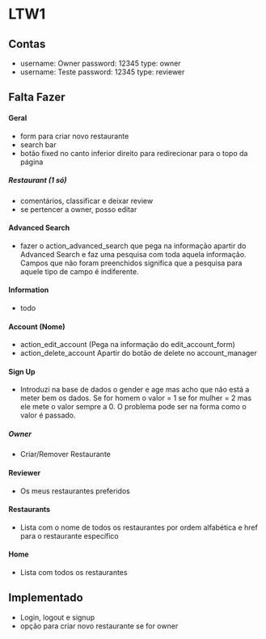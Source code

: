 # LTW1
## Contas
- username: Owner password: 12345 type: owner
- username: Teste password: 12345 type: reviewer
## Falta Fazer

#### Geral
- form para criar novo restaurante
- search bar 
- botão fixed no canto inferior direito para redirecionar para o topo da página

##### Restaurant (1 só)
- comentários, classificar e deixar review
- se pertencer a owner, posso editar

#### Advanced Search
- fazer o action_advanced_search que pega na informação apartir do Advanced Search e faz uma pesquisa com toda aquela informação. Campos que não foram preenchidos significa que a pesquisa para aquele tipo de campo é indiferente.

#### Information
- todo

#### Account (Nome)
- action_edit_account (Pega na informação do edit_account_form)
- action_delete_account Apartir do botão de delete no account_manager

#### Sign Up
- Introduzi na base de dados o gender e age mas acho que não está a meter bem os dados. Se for homem o valor = 1 se for mulher = 2 mas ele mete o valor sempre a 0. O problema pode ser na forma como o valor é passado.

##### Owner
- Criar/Remover Restaurante

#### Reviewer
- Os meus restaurantes preferidos

#### Restaurants
- Lista com o nome de todos os restaurantes por ordem alfabética e href para o restaurante específico

#### Home
- Lista com todos os restaurantes

## Implementado
- Login, logout e signup
- opção para criar novo restaurante se for owner
